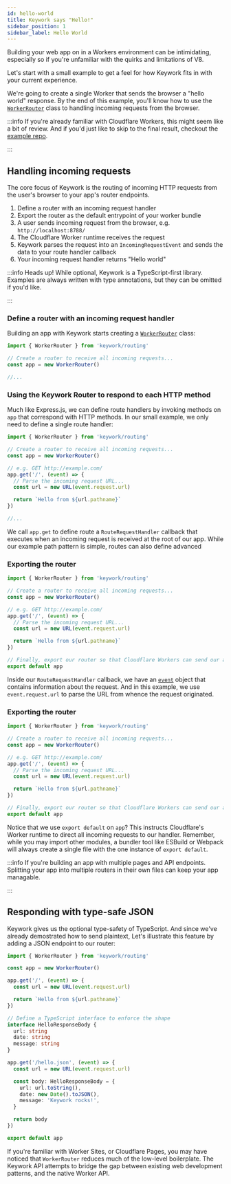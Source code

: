 ```yaml
---
id: hello-world
title: Keywork says "Hello!"
sidebar_position: 1
sidebar_label: Hello World
---
```


Building your web app on in a Workers environment can be intimidating,
especially so if you're unfamiliar with the quirks and limitations of V8.

Let's start with a small example to get a feel for how Keywork fits in with your current experience.

We're going to create a single Worker that sends the browser a "hello world" response.
By the end of this example, you'll know how to use the [`WorkerRouter`](/modules/router/api/classes/WorkerRouter)
class to handling incoming requests from the browser.

:::info
If you're already familiar with Cloudflare Workers, this might seem like a bit of review.
And if you'd just like to skip to the final result, checkout the [example repo](https://github.com/nirrius/keywork-starter-kit).

:::

## Handling incoming requests

The core focus of Keywork is the routing of incoming HTTP requests from the user's browser
to your app's router endpoints.

1. Define a router with an incoming request handler
2. Export the router as the default entrypoint of your worker bundle
3. A user sends incoming request from the browser, e.g. `http://localhost:8788/`
4. The Cloudflare Worker runtime receives the request
5. Keywork parses the request into an `IncomingRequestEvent` and sends the data to your route handler callback
6. Your incoming request handler returns "Hello world"

:::info
Heads up! While optional, Keywork is a TypeScript-first library.
Examples are always written with type annotations, but they can be omitted if you'd like.

:::

### Define a router with an incoming request handler

Building an app with Keywork starts creating a [`WorkerRouter`](/modules/router/api/classes/WorkerRouter)
class:

```ts title=_worker.ts
import { WorkerRouter } from 'keywork/routing'

// Create a router to receive all incoming requests...
const app = new WorkerRouter()

//...
```

### Using the Keywork Router to respond to each HTTP method

Much like Express.js, we can define route handlers by invoking methods on `app` that correspond with HTTP methods.
In our small example, we only need to define a single route handler:

```ts title=_worker.ts
import { WorkerRouter } from 'keywork/routing'

// Create a router to receive all incoming requests...
const app = new WorkerRouter()

// e.g. GET http://example.com/
app.get('/', (event) => {
  // Parse the incoming request URL...
  const url = new URL(event.request.url)

  return `Hello from ${url.pathname}`
})

//...
```

We call `app.get` to define route a `RouteRequestHandler`
callback that executes when an incoming request is received at the root of our app.
While our example path pattern is simple, routes can also define advanced

### Exporting the router

```ts title=_worker.ts
import { WorkerRouter } from 'keywork/routing'

// Create a router to receive all incoming requests...
const app = new WorkerRouter()

// e.g. GET http://example.com/
app.get('/', (event) => {
  // Parse the incoming request URL...
  const url = new URL(event.request.url)

  return `Hello from ${url.pathname}`
})

// Finally, export our router so that Cloudflare Workers can send our app requests...
export default app
```

Inside our `RouteRequestHandler` callback, we have an [`event`](/modules/interfaces/request.IncomingRequestEvent)
object that contains information about the request.
And in this example, we use `event.request.url` to parse the URL from whence the request originated.

### Exporting the router

```ts title=_worker.ts
import { WorkerRouter } from 'keywork/routing'

// Create a router to receive all incoming requests...
const app = new WorkerRouter()

// e.g. GET http://example.com/
app.get('/', (event) => {
  // Parse the incoming request URL...
  const url = new URL(event.request.url)

  return `Hello from ${url.pathname}`
})

// Finally, export our router so that Cloudflare Workers can send our app requests...
export default app
```

Notice that we use `export default` on `app`?
This instructs Cloudflare's Worker runtime to direct all incoming requests to our handler.
Remember, while you may import other modules, a bundler tool like ESBuild or Webpack
will always create a single file with the one instance of `export default`.

:::info
If you're building an app with multiple pages and API endpoints.
Splitting your app into multiple routers in their own files can keep your app managable.

:::

## Responding with type-safe JSON

Keywork gives us the optional type-safety of TypeScript.
And since we've already demostrated how to send plaintext,
Let's illustrate this feature by adding a JSON endpoint to our router:

```ts title=_worker.ts
import { WorkerRouter } from 'keywork/routing'

const app = new WorkerRouter()

app.get('/', (event) => {
  const url = new URL(event.request.url)

  return `Hello from ${url.pathname}`
})

// Define a TypeScript interface to enforce the shape
interface HelloResponseBody {
  url: string
  date: string
  message: string
}

app.get('/hello.json', (event) => {
  const url = new URL(event.request.url)

  const body: HelloResponseBody = {
    url: url.toString(),
    date: new Date().toJSON(),
    message: 'Keywork rocks!',
  }

  return body
})

export default app
```

If you're familiar with Worker Sites, or Cloudflare Pages, you may have noticed that
`WorkerRouter` reduces much of the low-level boilerplate.
The Keywork API attempts to bridge the gap between existing web development patterns,
and the native Worker API.
